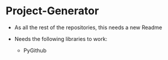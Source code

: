 # Project-Generator

- As all the rest of the repositories, this needs a new Readme

- Needs the following libraries to work:
    - PyGithub
